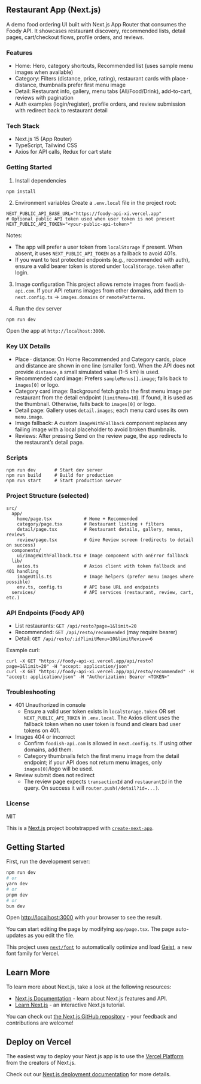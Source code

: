 ## Restaurant App (Next.js)

A demo food ordering UI built with Next.js App Router that consumes the Foody API. It showcases restaurant discovery, recommended lists, detail pages, cart/checkout flows, profile orders, and reviews.

### Features

- Home: Hero, category shortcuts, Recommended list (uses sample menu images when available)
- Category: Filters (distance, price, rating), restaurant cards with place · distance, thumbnails prefer first menu image
- Detail: Restaurant info, gallery, menu tabs (All/Food/Drink), add-to-cart, reviews with pagination
- Auth examples (login/register), profile orders, and review submission with redirect back to restaurant detail

### Tech Stack

- Next.js 15 (App Router)
- TypeScript, Tailwind CSS
- Axios for API calls, Redux for cart state

### Getting Started

1. Install dependencies

```
npm install
```

2. Environment variables
   Create a `.env.local` file in the project root:

```
NEXT_PUBLIC_API_BASE_URL="https://foody-api-xi.vercel.app"
# Optional public API token used when user token is not present
NEXT_PUBLIC_API_TOKEN="<your-public-api-token>"
```

Notes:

- The app will prefer a user token from `localStorage` if present. When absent, it uses `NEXT_PUBLIC_API_TOKEN` as a fallback to avoid 401s.
- If you want to test protected endpoints (e.g., recommended with auth), ensure a valid bearer token is stored under `localStorage.token` after login.

3. Image configuration
   This project allows remote images from `foodish-api.com`. If your API returns images from other domains, add them to `next.config.ts` → `images.domains` or `remotePatterns`.

4. Run the dev server

```
npm run dev
```

Open the app at `http://localhost:3000`.

### Key UX Details

- Place · distance: On Home Recommended and Category cards, place and distance are shown in one line (smaller font). When the API does not provide `distance`, a small simulated value (1–5 km) is used.
- Recommended card image: Prefers `sampleMenus[].image`; falls back to `images[0]` or logo.
- Category card image: Background fetch grabs the first menu image per restaurant from the detail endpoint (`limitMenu=10`). If found, it is used as the thumbnail. Otherwise, falls back to `images[0]` or logo.
- Detail page: Gallery uses `detail.images`; each menu card uses its own `menu.image`.
- Image fallback: A custom `ImageWithFallback` component replaces any failing image with a local placeholder to avoid broken thumbnails.
- Reviews: After pressing Send on the review page, the app redirects to the restaurant’s detail page.

### Scripts

```
npm run dev       # Start dev server
npm run build     # Build for production
npm run start     # Start production server
```

### Project Structure (selected)

```
src/
  app/
    home/page.tsx            # Home + Recommended
    category/page.tsx        # Restaurant listing + filters
    detail/page.tsx          # Restaurant details, gallery, menus, reviews
    review/page.tsx          # Give Review screen (redirects to detail on success)
  components/
    ui/ImageWithFallback.tsx # Image component with onError fallback
  lib/
    axios.ts                 # Axios client with token fallback and 401 handling
    imageUtils.ts            # Image helpers (prefer menu images where possible)
    env.ts, config.ts        # API base URL and endpoints
  services/                  # API services (restaurant, review, cart, etc.)
```

### API Endpoints (Foody API)

- List restaurants: `GET /api/resto?page=1&limit=20`
- Recommended: `GET /api/resto/recommended` (may require bearer)
- Detail: `GET /api/resto/:id?limitMenu=10&limitReview=6`

Example curl:

```
curl -X GET "https://foody-api-xi.vercel.app/api/resto?page=1&limit=20" -H "accept: application/json"
curl -X GET "https://foody-api-xi.vercel.app/api/resto/recommended" -H "accept: application/json" -H "Authorization: Bearer <TOKEN>"
```

### Troubleshooting

- 401 Unauthorized in console
  - Ensure a valid user token exists in `localStorage.token` OR set `NEXT_PUBLIC_API_TOKEN` in `.env.local`. The Axios client uses the fallback token when no user token is found and clears bad user tokens on 401.
- Images 404 or incorrect
  - Confirm `foodish-api.com` is allowed in `next.config.ts`. If using other domains, add them.
  - Category thumbnails fetch the first menu image from the detail endpoint; if your API does not return menu images, only `images[0]`/logo will be used.
- Review submit does not redirect
  - The review page expects `transactionId` and `restaurantId` in the query. On success it will `router.push(/detail?id=...)`.

### License

MIT

This is a [Next.js](https://nextjs.org) project bootstrapped with [`create-next-app`](https://nextjs.org/docs/app/api-reference/cli/create-next-app).

## Getting Started

First, run the development server:

```bash
npm run dev
# or
yarn dev
# or
pnpm dev
# or
bun dev
```

Open [http://localhost:3000](http://localhost:3000) with your browser to see the result.

You can start editing the page by modifying `app/page.tsx`. The page auto-updates as you edit the file.

This project uses [`next/font`](https://nextjs.org/docs/app/building-your-application/optimizing/fonts) to automatically optimize and load [Geist](https://vercel.com/font), a new font family for Vercel.

## Learn More

To learn more about Next.js, take a look at the following resources:

- [Next.js Documentation](https://nextjs.org/docs) - learn about Next.js features and API.
- [Learn Next.js](https://nextjs.org/learn) - an interactive Next.js tutorial.

You can check out [the Next.js GitHub repository](https://github.com/vercel/next.js) - your feedback and contributions are welcome!

## Deploy on Vercel

The easiest way to deploy your Next.js app is to use the [Vercel Platform](https://vercel.com/new?utm_medium=default-template&filter=next.js&utm_source=create-next-app&utm_campaign=create-next-app-readme) from the creators of Next.js.

Check out our [Next.js deployment documentation](https://nextjs.org/docs/app/building-your-application/deploying) for more details.
